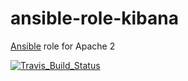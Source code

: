 # ansible-role-kibana
[Ansible](https://galaxy.ansible.com/yfouillet/ansible_role_kibana) role for Apache 2

[![Travis_Build_Status](https://travis-ci.org/yfouillet/ansible_role_kibana.svg?branch=master)](https://travis-ci.org/yfouillet/ansible_role_kibana)